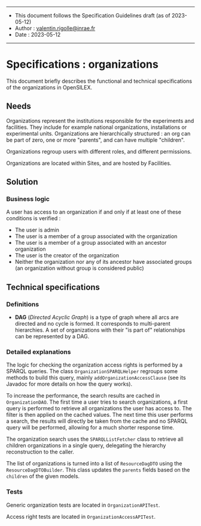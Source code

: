 ******
* This document follows the Specification Guidelines draft (as of 2023-05-12)
* Author : valentin.rigolle@inrae.fr
* Date : 2023-05-12
******

# Specifications : organizations

This document briefly describes the functional and technical specifications of the organizations in OpenSILEX.

## Needs

Organizations represent the institutions responsible for the experiments and facilities. They include for example
national organizations, installations or experimental units. Organizations are hierarchically structured : an org
can be part of zero, one or more "parents", and can have multiple "children".

Organizations regroup users with different roles, and different permissions.

Organizations are located within Sites, and are hosted by Facilities.

## Solution

### Business logic

A user has access to an organization if and only if at least one of these conditions is verified :

- The user is admin
- The user is a member of a group associated with the organization
- The user is a member of a group associated with an ancestor organization
- The user is the creator of the organization
- Neither the organization nor any of its ancestor have associated groups (an organization without
  group is considered public)

## Technical specifications

### Definitions

- **DAG** (_Directed Acyclic Graph_) is a type of graph where all arcs are directed and no cycle is formed. It
  corresponds to multi-parent hierarchies. A set of organizations with their "is part of" relationships can be
  represented by a DAG.

### Detailed explanations

The logic for checking the organization access rights is performed by a SPARQL queries. The class `OrganizationSPARQLHelper`
regroups some methods to build this query, mainly `addOrganizationAccessClause` (see its Javadoc for more details
on how the query works).

To increase the performance, the search results are cached in `OrganizationDAO`. The first time a user tries to search
organizations, a first query is performed to retrieve all organizations the user has access to. The filter is then
applied on the cached values. The next time this user performs a search, the results will directly be taken from the cache
and no SPARQL query will be performed, allowing for a much shorter response time.

The organization search uses the `SPARQLListFetcher` class to retrieve all children organizations in a single query,
delegating the hierarchy reconstruction to the caller.

The list of organizations is turned into a list of `ResourceDagDTO` using the `ResourceDagDTOBuilder`. This class
updates the `parents` fields based on the `children` of the given models.

### Tests

Generic organization tests are located in `OrganizationAPITest`.

Access right tests are located in `OrganizationAccessAPITest`.